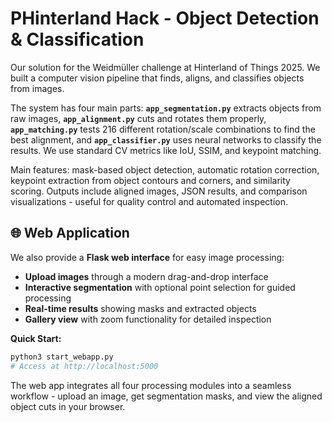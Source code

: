 # PHinterland Hack - Object Detection & Classification

Our solution for the Weidmüller challenge at Hinterland of Things 2025. We built a computer vision pipeline that finds, aligns, and classifies objects from images.

The system has four main parts: **`app_segmentation.py`** extracts objects from raw images, **`app_alignment.py`** cuts and rotates them properly, **`app_matching.py`** tests 216 different rotation/scale combinations to find the best alignment, and **`app_classifier.py`** uses neural networks to classify the results. We use standard CV metrics like IoU, SSIM, and keypoint matching.

Main features: mask-based object detection, automatic rotation correction, keypoint extraction from object contours and corners, and similarity scoring. Outputs include aligned images, JSON results, and comparison visualizations - useful for quality control and automated inspection.

## 🌐 Web Application

We also provide a **Flask web interface** for easy image processing:

- **Upload images** through a modern drag-and-drop interface
- **Interactive segmentation** with optional point selection for guided processing  
- **Real-time results** showing masks and extracted objects
- **Gallery view** with zoom functionality for detailed inspection

**Quick Start:**
```bash
python3 start_webapp.py
# Access at http://localhost:5000
```

The web app integrates all four processing modules into a seamless workflow - upload an image, get segmentation masks, and view the aligned object cuts in your browser.